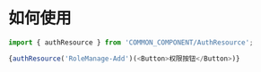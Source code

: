 # 如何使用

```javascript
import { authResource } from 'COMMON_COMPONENT/AuthResource';

{authResource('RoleManage-Add')(<Button>权限按钮</Button>)}
```